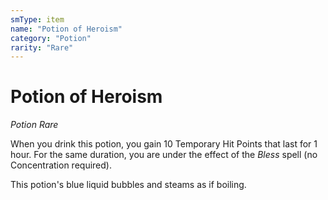 ```yaml
---
smType: item
name: "Potion of Heroism"
category: "Potion"
rarity: "Rare"
---
```


# Potion of Heroism
*Potion Rare*

When you drink this potion, you gain 10 Temporary Hit Points that last for 1 hour. For the same duration, you are under the effect of the *Bless* spell (no Concentration required).

This potion's blue liquid bubbles and steams as if boiling.
